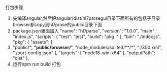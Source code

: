打包步骤
1. 先编译angular,然后把angular/dist/hl7parsegui目录下面所有的包括子目录browser都copy到hl7prase的public目录下面
2. package.json里面加入
   "name": "hl7parse",
   "version": "1.0.0",
   "main": "index.js",
   "scripts": {
   "test": "jest",
   "build": "pkg ."
   },
   "bin": "./index.js",
   "pkg": {
   "assets": [
3. "public/**",
   "public/browser/**",
   "node_modules/sqlite3/**/*",
   "./300.xml",
   "./port-config.json"
   ],
   "targets": [
   "node18-win-x64"
   ],
   "outputPath": "dist"
   }, 
3. 运行npm run build 打包